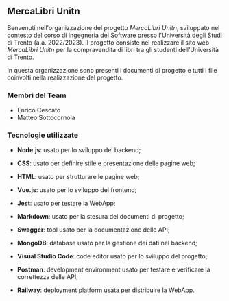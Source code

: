 ## **MercaLibri Unitn**
Benvenuti nell'organizzazione del progetto *MercaLibri Unitn*, sviluppato nel contesto del corso di Ingegneria del Software presso l'Università degli Studi di Trento (a.a. 2022/2023). Il progetto consiste nel realizzare il sito web *MercaLibri Unitn* per la compravendita di libri tra gli studenti dell’Università di Trento.

In questa organizzazione sono presenti i documenti di progetto e tutti i file coinvolti nella realizzazione del progetto.

### **Membri del Team**
- Enrico Cescato
- Matteo Sottocornola

### **Tecnologie utilizzate**
- **Node.js**: usato per lo sviluppo del backend;

- **CSS**: usato per definire stile e presentazione delle pagine web;

- **HTML**: usato per strutturare le pagine web;

- **Vue.js**: usato per lo sviluppo del frontend;

- **Jest**: usato per testare la WebApp;

- **Markdown**: usato per la stesura dei documenti di progetto;

- **Swagger**: tool usato per la documentazione delle API;

- **MongoDB**: database usato per la gestione dei dati nel backend;

- **Visual Studio Code**: code editor usato per lo sviluppo del progetto;

- **Postman**: development environment usato per testare e verificare la correttezza delle API;

- **Railway**: deployment platform usata per distribuire la WebApp.
